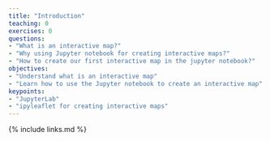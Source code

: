 ```yaml
---
title: "Introduction"
teaching: 0
exercises: 0
questions:
- "What is an interactive map?"
- "Why using Jupyter notebook for creating interactive maps?"
- "How to create our first interactive map in the jupyter notebook?"
objectives:
- "Understand what is an interactive map"
- "Learn how to use the Jupyter notebook to create an interactive map"
keypoints:
- "JupyterLab"
- "ipyleaflet for creating interactive maps"
---
```


{% include links.md %}

